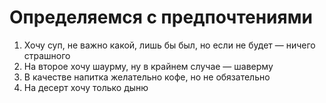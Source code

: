 # Определяемся с предпочтениями

<div class="number-blocks">

<v-clicks>

  1. Хочу суп, не важно какой, лишь&nbsp;бы был, но если не будет — ничего страшного
  2. На второе хочу шаурму, ну <span v-mark="{ at: 5, color: 'var(--sd-pink)'}">в крайнем случае — шаверму</span>
  3. В качестве напитка желательно кофе, но не обязательно
  4. На десерт <span v-mark="{ at: 6, color: 'var(--sd-pink)'}">хочу только дыню</span>

</v-clicks>

</div>
